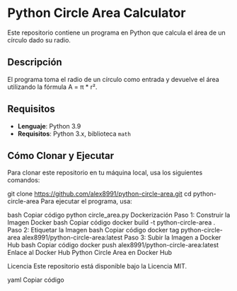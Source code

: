 # Python Circle Area Calculator

Este repositorio contiene un programa en Python que calcula el área de un círculo dado su radio.

## Descripción

El programa toma el radio de un círculo como entrada y devuelve el área utilizando la fórmula A = π * r².

## Requisitos

- **Lenguaje**: Python 3.9
- **Requisitos**: Python 3.x, biblioteca `math`

## Cómo Clonar y Ejecutar

Para clonar este repositorio en tu máquina local, usa los siguientes comandos:

git clone https://github.com/alex8991/python-circle-area.git
cd python-circle-area
Para ejecutar el programa, usa:

bash
Copiar código
python circle_area.py
Dockerización
Paso 1: Construir la Imagen Docker
bash
Copiar código
docker build -t python-circle-area .
Paso 2: Etiquetar la Imagen
bash
Copiar código
docker tag python-circle-area alex8991/python-circle-area:latest
Paso 3: Subir la Imagen a Docker Hub
bash
Copiar código
docker push alex8991/python-circle-area:latest
Enlace al Docker Hub
Python Circle Area en Docker Hub

Licencia
Este repositorio está disponible bajo la Licencia MIT.

yaml
Copiar código
